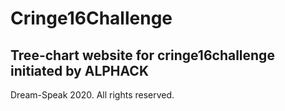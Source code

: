 Cringe16Challenge
============

## Tree-chart website for cringe16challenge initiated by ALPHACK

Dream-Speak 2020. All rights reserved.

